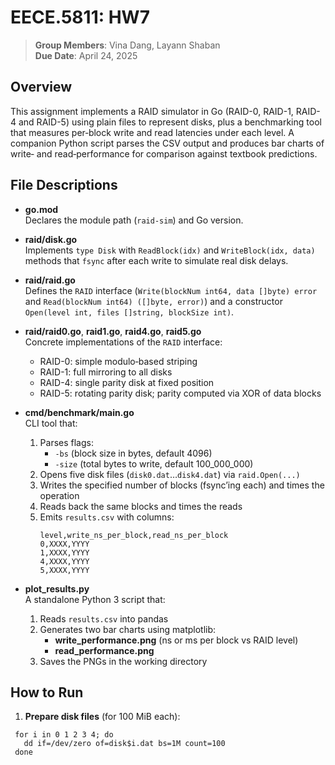 # EECE.5811: HW7

> **Group Members**: Vina Dang, Layann Shaban  
> **Due Date**: April 24, 2025  

## Overview

This assignment implements a RAID simulator in Go (RAID-0, RAID-1, RAID-4 and RAID-5) using plain files to represent disks, plus a benchmarking tool that measures per‐block write and read latencies under each level. A companion Python script parses the CSV output and produces bar charts of write‐ and read‐performance for comparison against textbook predictions.



## File Descriptions

- **go.mod**  
  Declares the module path (`raid-sim`) and Go version.

- **raid/disk.go**  
  Implements `type Disk` with `ReadBlock(idx)` and `WriteBlock(idx, data)` methods that `fsync` after each write to simulate real disk delays.

- **raid/raid.go**  
  Defines the `RAID` interface (`Write(blockNum int64, data []byte) error` and `Read(blockNum int64) ([]byte, error)`) and a constructor `Open(level int, files []string, blockSize int)`.

- **raid/raid0.go**, **raid1.go**, **raid4.go**, **raid5.go**  
  Concrete implementations of the `RAID` interface:
  - RAID-0: simple modulo‐based striping
  - RAID-1: full mirroring to all disks
  - RAID-4: single parity disk at fixed position
  - RAID-5: rotating parity disk; parity computed via XOR of data blocks

- **cmd/benchmark/main.go**  
  CLI tool that:
  1. Parses flags:  
     - `-bs` (block size in bytes, default 4096)  
     - `-size` (total bytes to write, default 100_000_000)  
  2. Opens five disk files (`disk0.dat`…`disk4.dat`) via `raid.Open(...)`  
  3. Writes the specified number of blocks (fsync’ing each) and times the operation  
  4. Reads back the same blocks and times the reads  
  5. Emits `results.csv` with columns:  
     ```
     level,write_ns_per_block,read_ns_per_block
     0,XXXX,YYYY
     1,XXXX,YYYY
     4,XXXX,YYYY
     5,XXXX,YYYY
     ```

- **plot_results.py**  
  A standalone Python 3 script that:
  1. Reads `results.csv` into pandas  
  2. Generates two bar charts using matplotlib:  
     - **write_performance.png** (ns or ms per block vs RAID level)  
     - **read_performance.png**  
  3. Saves the PNGs in the working directory

## How to Run

1. **Prepare disk files** (for 100 MiB each):  
  ```
   for i in 0 1 2 3 4; do
     dd if=/dev/zero of=disk$i.dat bs=1M count=100
   done


